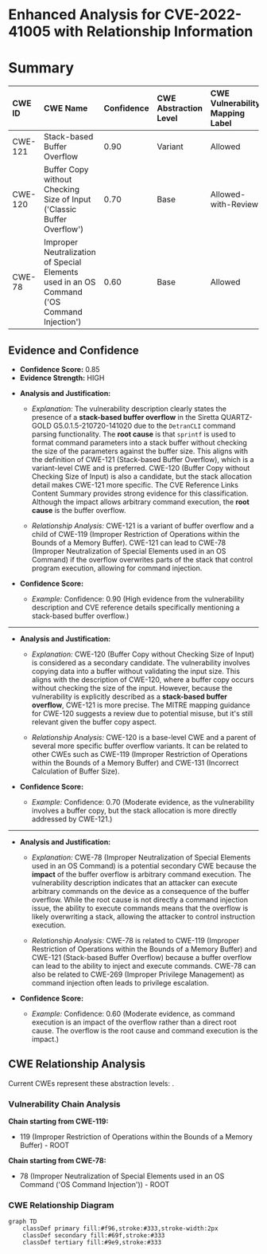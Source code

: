 # Enhanced Analysis for CVE-2022-41005 with Relationship Information

# Summary
| CWE ID    | CWE Name                                                                 | Confidence | CWE Abstraction Level | CWE Vulnerability Mapping Label | CWE-Vulnerability Mapping Notes |
| :--------- | :----------------------------------------------------------------------- | :--------- | :-------------------- | :------------------------------ | :----------------------------- |
| CWE-121 | Stack-based Buffer Overflow | 0.90       | Variant               | Allowed                         | Primary CWE                     |
| CWE-120   | Buffer Copy without Checking Size of Input ('Classic Buffer Overflow') | 0.70       | Base                    | Allowed-with-Review              | Secondary Candidate           |
| CWE-78    | Improper Neutralization of Special Elements used in an OS Command ('OS Command Injection') | 0.60       | Base                    | Allowed                         | Secondary Candidate           |

## Evidence and Confidence

*   **Confidence Score:** 0.85
*   **Evidence Strength:** HIGH

- **Analysis and Justification:**
  - *Explanation:* The vulnerability description clearly states the presence of a **stack-based buffer overflow** in the Siretta QUARTZ-GOLD G5.0.1.5-210720-141020 due to the `DetranCLI` command parsing functionality. The **root cause** is that `sprintf` is used to format command parameters into a stack buffer without checking the size of the parameters against the buffer size. This aligns with the definition of CWE-121 (Stack-based Buffer Overflow), which is a variant-level CWE and is preferred. CWE-120 (Buffer Copy without Checking Size of Input) is also a candidate, but the stack allocation detail makes CWE-121 more specific. The CVE Reference Links Content Summary provides strong evidence for this classification. Although the impact allows arbitrary command execution, the **root cause** is the buffer overflow.

  - *Relationship Analysis:* CWE-121 is a variant of buffer overflow and a child of CWE-119 (Improper Restriction of Operations within the Bounds of a Memory Buffer). CWE-121 can lead to CWE-78 (Improper Neutralization of Special Elements used in an OS Command) if the overflow overwrites parts of the stack that control program execution, allowing for command injection.

- **Confidence Score:**
  - *Example:* Confidence: 0.90 (High evidence from the vulnerability description and CVE reference details specifically mentioning a stack-based buffer overflow.)

---
- **Analysis and Justification:**
  - *Explanation:* CWE-120 (Buffer Copy without Checking Size of Input) is considered as a secondary candidate. The vulnerability involves copying data into a buffer without validating the input size. This aligns with the description of CWE-120, where a buffer copy occurs without checking the size of the input. However, because the vulnerability is explicitly described as a **stack-based buffer overflow**, CWE-121 is more precise. The MITRE mapping guidance for CWE-120 suggests a review due to potential misuse, but it's still relevant given the buffer copy aspect.

  - *Relationship Analysis:* CWE-120 is a base-level CWE and a parent of several more specific buffer overflow variants. It can be related to other CWEs such as CWE-119 (Improper Restriction of Operations within the Bounds of a Memory Buffer) and CWE-131 (Incorrect Calculation of Buffer Size).

- **Confidence Score:**
  - *Example:* Confidence: 0.70 (Moderate evidence, as the vulnerability involves a buffer copy, but the stack allocation is more directly addressed by CWE-121.)

---
- **Analysis and Justification:**
  - *Explanation:* CWE-78 (Improper Neutralization of Special Elements used in an OS Command) is a potential secondary CWE because the **impact** of the buffer overflow is arbitrary command execution. The vulnerability description indicates that an attacker can execute arbitrary commands on the device as a consequence of the buffer overflow. While the root cause is not directly a command injection issue, the ability to execute commands means that the overflow is likely overwriting a stack, allowing the attacker to control instruction execution.

  - *Relationship Analysis:* CWE-78 is related to CWE-119 (Improper Restriction of Operations within the Bounds of a Memory Buffer) and CWE-121 (Stack-based Buffer Overflow) because a buffer overflow can lead to the ability to inject and execute commands. CWE-78 can also be related to CWE-269 (Improper Privilege Management) as command injection often leads to privilege escalation.

- **Confidence Score:**
  - *Example:* Confidence: 0.60 (Moderate evidence, as command execution is an impact of the overflow rather than a direct root cause. The overflow is the root cause and command execution is the impact.)


## CWE Relationship Analysis

Current CWEs represent these abstraction levels: .


### Vulnerability Chain Analysis

**Chain starting from CWE-119:**
- 119 (Improper Restriction of Operations within the Bounds of a Memory Buffer) - ROOT


**Chain starting from CWE-78:**
- 78 (Improper Neutralization of Special Elements used in an OS Command ('OS Command Injection')) - ROOT



### CWE Relationship Diagram

```mermaid
graph TD
    classDef primary fill:#f96,stroke:#333,stroke-width:2px
    classDef secondary fill:#69f,stroke:#333
    classDef tertiary fill:#9e9,stroke:#333
```
